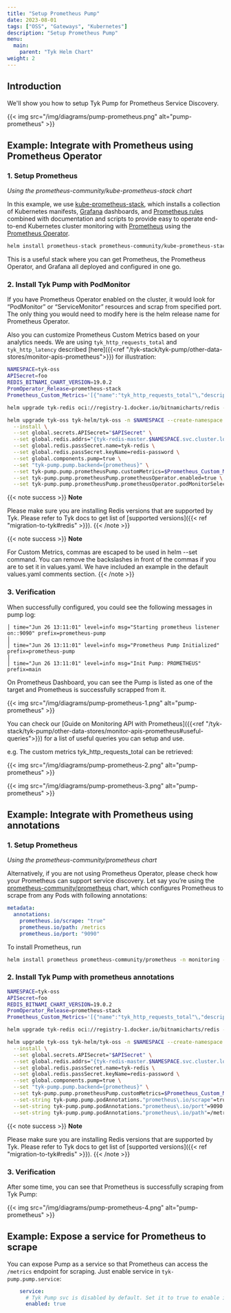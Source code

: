 ```yaml
---
title: "Setup Prometheus Pump"
date: 2023-08-01
tags: ["OSS", "Gateways", "Kubernetes"]
description: "Setup Prometheus Pump"
menu:
  main:
    parent: "Tyk Helm Chart"
weight: 2
---
```


## Introduction

We'll show you how to setup Tyk Pump for Prometheus Service Discovery.

{{< img src="/img/diagrams/pump-prometheus.png" alt="pump-prometheus" >}}

## Example: Integrate with Prometheus using Prometheus Operator

### 1. Setup Prometheus

*Using the prometheus-community/kube-prometheus-stack chart*

In this example, we use [kube-prometheus-stack](https://github.com/prometheus-community/helm-charts/tree/main/charts/kube-prometheus-stack), which installs a collection of Kubernetes manifests, [Grafana](http://grafana.com/) dashboards, and [Prometheus rules](https://prometheus.io/docs/prometheus/latest/configuration/recording_rules/) combined with documentation and scripts to provide easy to operate end-to-end Kubernetes cluster monitoring with [Prometheus](https://prometheus.io/) using the [Prometheus Operator](https://github.com/prometheus-operator/prometheus-operator).

```bash
helm install prometheus-stack prometheus-community/kube-prometheus-stack -n monitoring --create-namespace
```

This is a useful stack where you can get Prometheus, the Prometheus Operator, and Grafana all deployed and configured in one go.

### 2. Install Tyk Pump with PodMonitor

If you have Prometheus Operator enabled on the cluster, it would look for “PodMonitor” or “ServiceMonitor” resources and scrap from specified port. The only thing you would need to modify here is the helm release name for Prometheus Operator.

Also you can customize Prometheus Custom Metrics based on your analytics needs. We are using `tyk_http_requests_total` and `tyk_http_latency` described [here]({{<ref "/tyk-stack/tyk-pump/other-data-stores/monitor-apis-prometheus">}}) for illustration:

```bash
NAMESPACE=tyk-oss
APISecret=foo
REDIS_BITNAMI_CHART_VERSION=19.0.2
PromOperator_Release=prometheus-stack
Prometheus_Custom_Metrics='[{"name":"tyk_http_requests_total"\,"description":"Total of API requests"\,"metric_type":"counter"\,"labels":["response_code"\,"api_name"\,"method"\,"api_key"\,"alias"\,"path"]}\,          {              "name":"tyk_http_latency"\,              "description":"Latency of API requests"\,              "metric_type":"histogram"\,              "labels":["type"\,"response_code"\,"api_name"\,"method"\,"api_key"\,"alias"\,"path"]          }]'

helm upgrade tyk-redis oci://registry-1.docker.io/bitnamicharts/redis -n $NAMESPACE --create-namespace --install --version $REDIS_BITNAMI_CHART_VERSION

helm upgrade tyk-oss tyk-helm/tyk-oss -n $NAMESPACE --create-namespace \
  --install \
  --set global.secrets.APISecret="$APISecret" \
  --set global.redis.addrs="{tyk-redis-master.$NAMESPACE.svc.cluster.local:6379}" \
  --set global.redis.passSecret.name=tyk-redis \
  --set global.redis.passSecret.keyName=redis-password \
  --set global.components.pump=true \
  --set "tyk-pump.pump.backend={prometheus}" \
  --set tyk-pump.pump.prometheusPump.customMetrics=$Prometheus_Custom_Metrics \
  --set tyk-pump.pump.prometheusPump.prometheusOperator.enabled=true \
  --set tyk-pump.pump.prometheusPump.prometheusOperator.podMonitorSelector.release=$PromOperator_Release
```

{{< note success >}}
**Note**

Please make sure you are installing Redis versions that are supported by Tyk. Please refer to Tyk docs to get list of [supported versions]({{< ref "migration-to-tyk#redis" >}}).
{{< /note >}}

{{< note success >}}
**Note**

For Custom Metrics, commas are escaped to be used in helm --set command. You can remove the backslashes in front of the commas if you are to set it in values.yaml. We have included an example in the default values.yaml comments section.
{{< /note >}}

### 3. Verification

When successfully configured, you could see the following messages in pump log:

```console
│ time="Jun 26 13:11:01" level=info msg="Starting prometheus listener on::9090" prefix=prometheus-pump                                                  │
│ time="Jun 26 13:11:01" level=info msg="Prometheus Pump Initialized" prefix=prometheus-pump                                                            │
│ time="Jun 26 13:11:01" level=info msg="Init Pump: PROMETHEUS" prefix=main
```

On Prometheus Dashboard, you can see the Pump is listed as one of the target and Prometheus is successfully scrapped from it.

{{< img src="/img/diagrams/pump-prometheus-1.png" alt="pump-prometheus" >}}

You can check our [Guide on Monitoring API with Prometheus]({{<ref "/tyk-stack/tyk-pump/other-data-stores/monitor-apis-prometheus#useful-queries">}}) for a list of useful queries you can setup and use.

e.g. The custom metrics tyk_http_requests_total can be retrieved:

{{< img src="/img/diagrams/pump-prometheus-2.png" alt="pump-prometheus" >}}

{{< img src="/img/diagrams/pump-prometheus-3.png" alt="pump-prometheus" >}}


## Example: Integrate with Prometheus using annotations

### 1. Setup Prometheus

*Using the prometheus-community/prometheus chart*

Alternatively, if you are not using Prometheus Operator, please check how your Prometheus can support service discovery. Let say you’re using the [prometheus-community/prometheus](https://github.com/prometheus-community/helm-charts/tree/main/charts/prometheus#scraping-pod-metrics-via-annotations) chart, which configures Prometheus to scrape from any Pods with following annotations:

```yaml
metadata:
  annotations:
    prometheus.io/scrape: "true"
    prometheus.io/path: /metrics
    prometheus.io/port: "9090"
```

To install Prometheus, run

```bash
helm install prometheus prometheus-community/prometheus -n monitoring --create-namespace
```

### 2. Install Tyk Pump with prometheus annotations

```bash
NAMESPACE=tyk-oss
APISecret=foo
REDIS_BITNAMI_CHART_VERSION=19.0.2
PromOperator_Release=prometheus-stack
Prometheus_Custom_Metrics='[{"name":"tyk_http_requests_total"\,"description":"Total of API requests"\,"metric_type":"counter"\,"labels":["response_code"\,"api_name"\,"method"\,"api_key"\,"alias"\,"path"]}\,          {              "name":"tyk_http_latency"\,              "description":"Latency of API requests"\,              "metric_type":"histogram"\,              "labels":["type"\,"response_code"\,"api_name"\,"method"\,"api_key"\,"alias"\,"path"]          }]'

helm upgrade tyk-redis oci://registry-1.docker.io/bitnamicharts/redis -n $NAMESPACE --create-namespace --install --version $REDIS_BITNAMI_CHART_VERSION

helm upgrade tyk-oss tyk-helm/tyk-oss -n $NAMESPACE --create-namespace \
  --install \
  --set global.secrets.APISecret="$APISecret" \
  --set global.redis.addrs="{tyk-redis-master.$NAMESPACE.svc.cluster.local:6379}" \
  --set global.redis.passSecret.name=tyk-redis \
  --set global.redis.passSecret.keyName=redis-password \
  --set global.components.pump=true \
  --set "tyk-pump.pump.backend={prometheus}" \
  --set tyk-pump.pump.prometheusPump.customMetrics=$Prometheus_Custom_Metrics \
  --set-string tyk-pump.pump.podAnnotations."prometheus\.io/scrape"=true \
  --set-string tyk-pump.pump.podAnnotations."prometheus\.io/port"=9090 \
  --set-string tyk-pump.pump.podAnnotations."prometheus\.io/path"=/metrics
```

{{< note success >}}
**Note**

Please make sure you are installing Redis versions that are supported by Tyk. Please refer to Tyk docs to get list of [supported versions]({{< ref "migration-to-tyk#redis" >}}).
{{< /note >}}

### 3. Verification

After some time, you can see that Prometheus is successfully scraping from Tyk Pump:

{{< img src="/img/diagrams/pump-prometheus-4.png" alt="pump-prometheus" >}}

## Example: Expose a service for Prometheus to scrape

You can expose Pump as a service so that Prometheus can access the `/metrics` endpoint for scraping. Just enable service in `tyk-pump.pump.service`:

```yaml
    service:
      # Tyk Pump svc is disabled by default. Set it to true to enable it.
      enabled: true
```